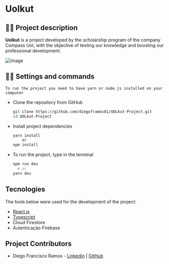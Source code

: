 # Uolkut
## :man_office_worker: Project description

**Uolkut** is a project developed by the scholarship program of the company Compass Uol, with the objective of testing our knowledge and boosting our professional development.



![image](https://github.com/diegoframos81/UOLkut-Project/assets/89109205/77ef6d1c-797d-4205-8d75-d2fd5b74118c)





## :man_office_worker: Settings and commands

    To run the project you need to have yarn or node.js installed on your computer

* Clone the repository from GitHub

  ```bash
  git clone https://github.com/diegoframos81/UOLkut-Project.git
  cd UOLkut-Project 
  ```
* Install project dependencies

  ```bash
  yarn install
      or
  npm install
  ```
* To run the project, type in the terminal

  ```bash
  npm run dev
    # or
  yarn dev
  ```

## Tecnologies 

The tools below were used for the development of the project:

* [React.js](https://react.dev)
* [Typescript](https://www.typescriptlang.org)
* Cloud Firestore
* Autenticação Firebase

## Project Contributors

* Diego Francisco Ramos - [Linkedin](https://www.linkedin.com/in/diegoframos/) | [GitHub](https://github.com/diegoframos81)

